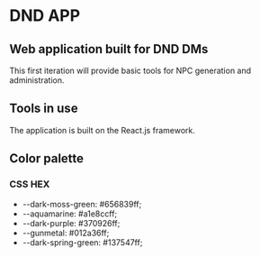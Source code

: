 # DND APP
## Web application built for DND DMs
This first iteration will provide basic tools for NPC generation and administration.

## Tools in use
The application is built on the React.js framework.

## Color palette
### CSS HEX
- --dark-moss-green: #656839ff; 
- --aquamarine: #a1e8ccff;
- --dark-purple: #370926ff;
- --gunmetal: #012a36ff;
- --dark-spring-green: #137547ff;
